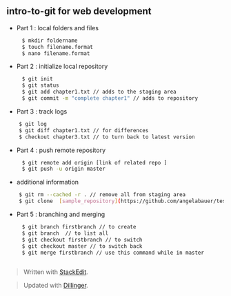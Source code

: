 

## **intro-to-git for web development**


 - Part 1 : local folders and files

```sh
     $ mkdir foldername
     $ touch filename.format
     $ nano filename.format
```


 - Part 2 : initialize local repository 

```sh
     $ git init 
     $ git status
     $ git add chapter1.txt // adds to the staging area 
     $ git commit -m "complete chapter1" // adds to repository
```
  
 
- Part 3 : track logs 

```sh
    $ git log 
    $ git diff chapter1.txt // for differences 
    $ checkout chapter3.txt // to turn back to latest version
```

 - Part 4 : push remote repository

```sh
     $ git remote add origin [link of related repo ]
     $ git push -u origin master
```


- additional information

```sh
    $ git rm --cached -r . // remove all from staging area 
    $ git clone  [sample_repository](https://github.com/angelabauer/test-github-pages.git)
```

 - Part 5 : branching and merging

```sh
     $ git branch firstbranch // to create
     $ git branch  // to list all 
     $ git checkout firstbranch // to switch
     $ git checkout master // to switch back
     $ git merge firstbranch // use this command while in master
     
```




> Written with [StackEdit](https://stackedit.io/).

> Updated with [Dillinger](https://dillinger.io/).


